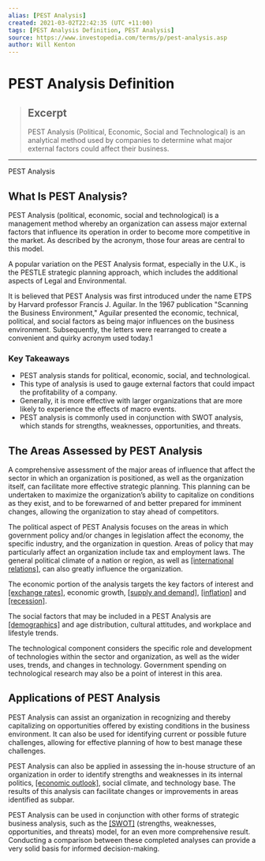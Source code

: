 ```yaml
---
alias: [PEST Analysis]
created: 2021-03-02T22:42:35 (UTC +11:00)
tags: [PEST Analysis Definition, PEST Analysis]
source: https://www.investopedia.com/terms/p/pest-analysis.asp
author: Will Kenton
---
```


# PEST Analysis Definition

> ## Excerpt
> PEST Analysis (Political, Economic, Social and Technological) is an analytical method used by companies to determine what major external factors could affect their business.

---

PEST Analysis
## What Is PEST Analysis?

PEST Analysis (political, economic, social and technological) is a management method whereby an organization can assess major external factors that influence its operation in order to become more competitive in the market. As described by the acronym, those four areas are central to this model.

A popular variation on the PEST Analysis format, especially in the U.K., is the PESTLE strategic planning approach, which includes the additional aspects of Legal and Environmental.

It is believed that PEST Analysis was first introduced under the name ETPS by Harvard professor Francis J. Aguilar. In the 1967 publication "Scanning the Business Environment," Aguilar presented the economic, technical, political, and social factors as being major influences on the business environment. Subsequently, the letters were rearranged to create a convenient and quirky acronym used today.1

### Key Takeaways

-   PEST analysis stands for political, economic, social, and technological.
-   This type of analysis is used to gauge external factors that could impact the profitability of a company.
-   Generally, it is more effective with larger organizations that are more likely to experience the effects of macro events.
-   PEST analysis is commonly used in conjunction with SWOT analysis, which stands for strengths, weaknesses, opportunities, and threats.

## The Areas Assessed by PEST Analysis

A comprehensive assessment of the major areas of influence that affect the sector in which an organization is positioned, as well as the organization itself, can facilitate more effective strategic planning. This planning can be undertaken to maximize the organization’s ability to capitalize on conditions as they exist, and to be forewarned of and better prepared for imminent changes, allowing the organization to stay ahead of competitors.

The political aspect of PEST Analysis focuses on the areas in which government policy and/or changes in legislation affect the economy, the specific industry, and the organization in question. Areas of policy that may particularly affect an organization include tax and employment laws. The general political climate of a nation or region, as well as [[international relations]](https://www.investopedia.com/terms/i/investorrelations.asp), can also greatly influence the organization. 

The economic portion of the analysis targets the key factors of interest and [[exchange rates]](https://www.investopedia.com/terms/e/exchangerate.asp), economic growth, [[supply and demand]](https://www.investopedia.com/terms/l/law-of-supply-demand.asp), [[inflation]](https://www.investopedia.com/terms/i/inflation.asp) and [[recession]](https://www.investopedia.com/terms/r/recession.asp).

The social factors that may be included in a PEST Analysis are [[demographics]](https://www.investopedia.com/terms/d/demographics.asp) and age distribution, cultural attitudes, and workplace and lifestyle trends.

The technological component considers the specific role and development of technologies within the sector and organization, as well as the wider uses, trends, and changes in technology. Government spending on technological research may also be a point of interest in this area.

## Applications of PEST Analysis

PEST Analysis can assist an organization in recognizing and thereby capitalizing on opportunities offered by existing conditions in the business environment. It can also be used for identifying current or possible future challenges, allowing for effective planning of how to best manage these challenges.

PEST Analysis can also be applied in assessing the in-house structure of an organization in order to identify strengths and weaknesses in its internal politics, [[economic outlook]](https://www.investopedia.com/terms/e/economic-forecasting.asp), social climate, and technology base. The results of this analysis can facilitate changes or improvements in areas identified as subpar.

PEST Analysis can be used in conjunction with other forms of strategic business analysis, such as the [[SWOT]](https://www.investopedia.com/terms/s/swot.asp) (strengths, weaknesses, opportunities, and threats) model, for an even more comprehensive result. Conducting a comparison between these completed analyses can provide a very solid basis for informed decision-making.
